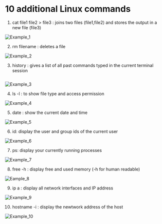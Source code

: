 # 10 additional Linux commands

1. cat file1 file2 > file3 : joins two files (file1,file2) and stores the output in a new file (file3)

<img src="C:\Users\pc\Desktop\Exercise_2-images\Example_1.JPG" alt="Example_1"/>

2. rm filename : deletes a file

<img src="C:\Users\pc\Desktop\Exercise_2-images\Example_2.JPG" alt="Example_2"/>

3. history : gives a list of all past commands typed in the current terminal session
   
<img src="" alt=""/>

![Example_3]("C:\Users\pc\Desktop\Exercise_2-images\Example_3.JPG")

4. ls -l : to show file type and access permission

<img src="C:\Users\pc\Desktop\Exercise_2-images\Example_4.JPG" alt="Example_4"/>
   
5. date : show the current date and time

<img src="C:\Users\pc\Desktop\Exercise_2-images\Example_5.JPG" alt="Example_5"/>
   
6. id: display the user and group ids of the current user

<img src="C:\Users\pc\Desktop\Exercise_2-images\Example_6.JPG" alt="Example_6"/>
   
7. ps: display your currently running processes

<img src="C:\Users\pc\Desktop\Exercise_2-images\Example_7.JPG" alt="Example_7"/>
   
8. free -h : display free and used memory (-h for human readable)

<img src="C:\Users\pc\Desktop\Exercise_2-images\Example_8.JPG" alt="Eample_8"/>
   
9. ip a : display all network interfaces and IP address

<img src="C:\Users\pc\Desktop\Exercise_2-images\Example_9.JPG" alt="Example_9"/>

10. hostname -i : display the newtwork address of the host

<img src="C:\Users\pc\Desktop\Exercise_2-images\Example_10.JPG" alt="Example_10"/>
